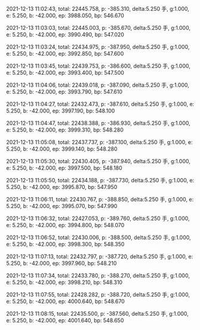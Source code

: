 2021-12-13 11:02:43, total: 22445.758, p: -385.310, delta:5.250 手, g:1.000, e: 5.250, b: -42.000, ep: 3988.050, bp: 546.670

2021-12-13 11:03:03, total: 22445.003, p: -385.670, delta:5.250 手, g:1.000, e: 5.250, b: -42.000, ep: 3990.490, bp: 547.020

2021-12-13 11:03:24, total: 22434.975, p: -387.950, delta:5.250 手, g:1.000, e: 5.250, b: -42.000, ep: 3992.850, bp: 547.600

2021-12-13 11:03:45, total: 22439.753, p: -386.600, delta:5.250 手, g:1.000, e: 5.250, b: -42.000, ep: 3993.400, bp: 547.500

2021-12-13 11:04:06, total: 22439.018, p: -387.090, delta:5.250 手, g:1.000, e: 5.250, b: -42.000, ep: 3993.790, bp: 547.610

2021-12-13 11:04:27, total: 22432.473, p: -387.610, delta:5.250 手, g:1.000, e: 5.250, b: -42.000, ep: 3997.190, bp: 548.100

2021-12-13 11:04:47, total: 22438.388, p: -386.930, delta:5.250 手, g:1.000, e: 5.250, b: -42.000, ep: 3999.310, bp: 548.280

2021-12-13 11:05:08, total: 22437.737, p: -387.100, delta:5.250 手, g:1.000, e: 5.250, b: -42.000, ep: 3999.140, bp: 548.280

2021-12-13 11:05:30, total: 22430.405, p: -387.940, delta:5.250 手, g:1.000, e: 5.250, b: -42.000, ep: 3997.500, bp: 548.180

2021-12-13 11:05:50, total: 22434.188, p: -387.730, delta:5.250 手, g:1.000, e: 5.250, b: -42.000, ep: 3995.870, bp: 547.950

2021-12-13 11:06:11, total: 22430.767, p: -388.850, delta:5.250 手, g:1.000, e: 5.250, b: -42.000, ep: 3995.070, bp: 547.990

2021-12-13 11:06:32, total: 22427.053, p: -389.760, delta:5.250 手, g:1.000, e: 5.250, b: -42.000, ep: 3994.800, bp: 548.070

2021-12-13 11:06:52, total: 22430.006, p: -388.500, delta:5.250 手, g:1.000, e: 5.250, b: -42.000, ep: 3998.300, bp: 548.350

2021-12-13 11:07:13, total: 22432.797, p: -387.720, delta:5.250 手, g:1.000, e: 5.250, b: -42.000, ep: 3997.960, bp: 548.210

2021-12-13 11:07:34, total: 22433.780, p: -388.270, delta:5.250 手, g:1.000, e: 5.250, b: -42.000, ep: 3998.210, bp: 548.310

2021-12-13 11:07:55, total: 22428.282, p: -388.720, delta:5.250 手, g:1.000, e: 5.250, b: -42.000, ep: 4000.640, bp: 548.670

2021-12-13 11:08:15, total: 22435.500, p: -387.560, delta:5.250 手, g:1.000, e: 5.250, b: -42.000, ep: 4001.640, bp: 548.650